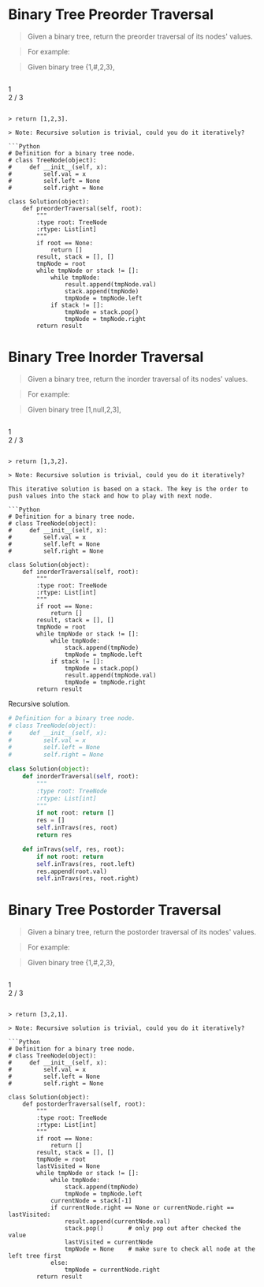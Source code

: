 # Binary Tree Preorder Traversal

> Given a binary tree, return the preorder traversal of its nodes' values.

> For example:

> Given binary tree {1,#,2,3},

> ```
   1
    \
     2
    /
   3
```

> return [1,2,3].

> Note: Recursive solution is trivial, could you do it iteratively?

```Python
# Definition for a binary tree node.
# class TreeNode(object):
#     def __init__(self, x):
#         self.val = x
#         self.left = None
#         self.right = None

class Solution(object):
    def preorderTraversal(self, root):
        """
        :type root: TreeNode
        :rtype: List[int]
        """
        if root == None:
            return []
        result, stack = [], []
        tmpNode = root
        while tmpNode or stack != []:
            while tmpNode:
                result.append(tmpNode.val)
                stack.append(tmpNode)
                tmpNode = tmpNode.left
            if stack != []:
                tmpNode = stack.pop()
                tmpNode = tmpNode.right
        return result
```

# Binary Tree Inorder Traversal

> Given a binary tree, return the inorder traversal of its nodes' values.

> For example:

> Given binary tree [1,null,2,3],

> ```
   1
    \
     2
    /
   3
```

> return [1,3,2].

> Note: Recursive solution is trivial, could you do it iteratively?

This iterative solution is based on a stack. The key is the order to push values into the stack and how to play with next node.

```Python
# Definition for a binary tree node.
# class TreeNode(object):
#     def __init__(self, x):
#         self.val = x
#         self.left = None
#         self.right = None

class Solution(object):
    def inorderTraversal(self, root):
        """
        :type root: TreeNode
        :rtype: List[int]
        """
        if root == None:
            return []
        result, stack = [], []
        tmpNode = root
        while tmpNode or stack != []:
            while tmpNode:
                stack.append(tmpNode)
                tmpNode = tmpNode.left
            if stack != []:
                tmpNode = stack.pop()
                result.append(tmpNode.val)
                tmpNode = tmpNode.right
        return result
```
Recursive solution.

```Python
# Definition for a binary tree node.
# class TreeNode(object):
#     def __init__(self, x):
#         self.val = x
#         self.left = None
#         self.right = None

class Solution(object):
    def inorderTraversal(self, root):
        """
        :type root: TreeNode
        :rtype: List[int]
        """
        if not root: return []
        res = []
        self.inTravs(res, root)
        return res

    def inTravs(self, res, root):
        if not root: return
        self.inTravs(res, root.left)
        res.append(root.val)
        self.inTravs(res, root.right)
```

# Binary Tree Postorder Traversal

> Given a binary tree, return the postorder traversal of its nodes' values.

> For example:

> Given binary tree {1,#,2,3},

> ```
   1
    \
     2
    /
   3
```

> return [3,2,1].

> Note: Recursive solution is trivial, could you do it iteratively?

```Python
# Definition for a binary tree node.
# class TreeNode(object):
#     def __init__(self, x):
#         self.val = x
#         self.left = None
#         self.right = None

class Solution(object):
    def postorderTraversal(self, root):
        """
        :type root: TreeNode
        :rtype: List[int]
        """
        if root == None:
            return []
        result, stack = [], []
        tmpNode = root
        lastVisited = None
        while tmpNode or stack != []:
            while tmpNode:
                stack.append(tmpNode)
                tmpNode = tmpNode.left
            currentNode = stack[-1]
            if currentNode.right == None or currentNode.right == lastVisited:
                result.append(currentNode.val)
                stack.pop()       # only pop out after checked the value
                lastVisited = currentNode
                tmpNode = None    # make sure to check all node at the left tree first
            else:
                tmpNode = currentNode.right
        return result
```
